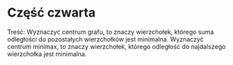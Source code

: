 # Część czwarta
Treść: Wyznaczyć centrum grafu, to znaczy wierzchołek, którego suma odległości do pozostałych wierzchołków jest minimalna.
Wyznaczyć centrum minimax, to znaczy wierzchołek, którego odległość do najdalszego wierzchołka jest minimalna.
